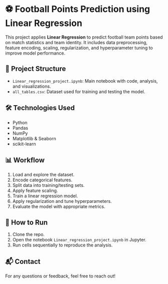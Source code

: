 # ⚽ Football Points Prediction using Linear Regression

This project applies **Linear Regression** to predict football team points based on match statistics and team identity. It includes data preprocessing, feature encoding, scaling, regularization, and hyperparameter tuning to improve model performance.

## 📁 Project Structure

- `Linear_regression_project.ipynb`: Main notebook with code, analysis, and visualizations.
- `all_tables.csv`: Dataset used for training and testing the model.

## 🛠️ Technologies Used

- Python
- Pandas
- NumPy
- Matplotlib & Seaborn
- scikit-learn

## 📊 Workflow

1. Load and explore the dataset.
2. Encode categorical features.
3. Split data into training/testing sets.
4. Apply feature scaling.
5. Train a linear regression model.
6. Apply regularization and tune hyperparameters.
7. Evaluate the model with appropriate metrics.

## 🚀 How to Run

1. Clone the repo.
2. Open the notebook `Linear_regression_project.ipynb` in Jupyter.
3. Run cells sequentially to reproduce the analysis.

## 📬 Contact

For any questions or feedback, feel free to reach out!
